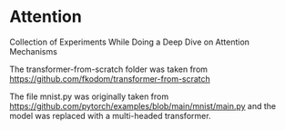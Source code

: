 # Attention
Collection of Experiments While Doing a Deep Dive on Attention Mechanisms

The transformer-from-scratch folder was taken from https://github.com/fkodom/transformer-from-scratch

The file mnist.py was originally taken from https://github.com/pytorch/examples/blob/main/mnist/main.py and the model was replaced with a multi-headed transformer.